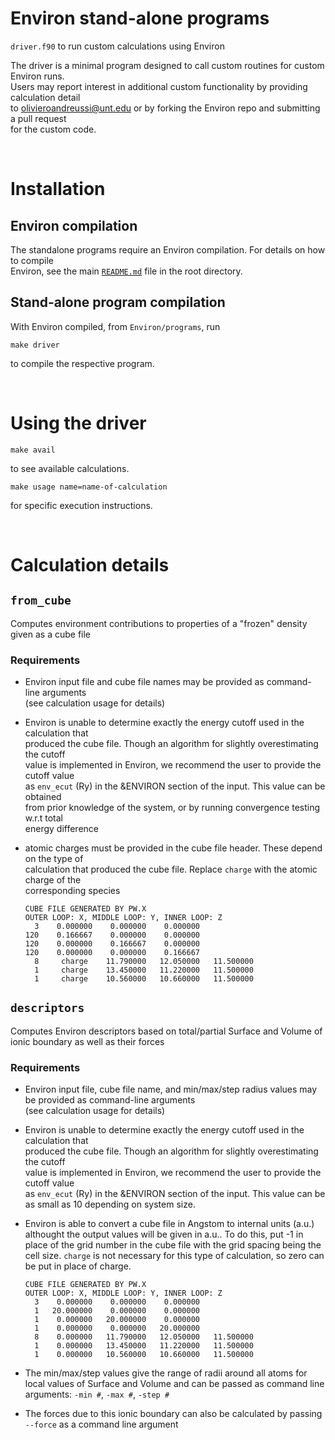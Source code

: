 # Environ stand-alone programs

`driver.f90` to run custom calculations using Environ

The driver is a minimal program designed to call custom routines for custom Environ runs. <br> Users may report interest in additional custom functionality by providing calculation detail <br> to olivieroandreussi@unt.edu or by forking the Environ repo and submitting a pull request <br> for the custom code.

<br>

# Installation

## Environ compilation

The standalone programs require an Environ compilation. For details on how to compile <br> Environ, see the main [`README.md`](../README.md) file in the root directory.

## Stand-alone program compilation

With Environ compiled, from `Environ/programs`, run

    make driver

to compile the respective program.

<br>

# Using the driver

    make avail

to see available calculations.

    make usage name=name-of-calculation

for specific execution instructions.

<br>

# Calculation details

## `from_cube`

Computes environment contributions to properties of a "frozen" density given as a cube file

### Requirements

- Environ input file and cube file names may be provided as command-line arguments <br> (see calculation usage for details)

- Environ is unable to determine exactly the energy cutoff used in the calculation that <br> produced the cube file. Though an algorithm for slightly overestimating the cutoff <br> value is implemented in Environ, we recommend the user to provide the cutoff value <br> as `env_ecut` (Ry) in the &ENVIRON section of the input. This value can be obtained <br> from prior knowledge of the system, or by running convergence testing w.r.t total <br> energy difference

- atomic charges must be provided in the cube file header. These depend on the type of <br> calculation that produced the cube file. Replace `charge` with the atomic charge of the <br> corresponding species

  ```
  CUBE FILE GENERATED BY PW.X
  OUTER LOOP: X, MIDDLE LOOP: Y, INNER LOOP: Z
    3    0.000000    0.000000    0.000000
  120    0.166667    0.000000    0.000000
  120    0.000000    0.166667    0.000000
  120    0.000000    0.000000    0.166667
    8     charge    11.790000   12.050000   11.500000
    1     charge    13.450000   11.220000   11.500000
    1     charge    10.560000   10.660000   11.500000
  ```

## `descriptors`

Computes Environ descriptors based on total/partial Surface and Volume of ionic boundary as well as their forces

### Requirements

- Environ input file, cube file name, and min/max/step radius values may be provided as command-line arguments <br> (see calculation usage for details)

- Environ is unable to determine exactly the energy cutoff used in the calculation that <br> produced the cube file. Though an algorithm for slightly overestimating the cutoff <br> value is implemented in Environ, we recommend the user to provide the cutoff value <br> as `env_ecut` (Ry) in the &ENVIRON section of the input. This value can be as small as 10 depending on system size.

- Environ is able to convert a cube file in Angstom to internal units (a.u.) althought the output values will be given in a.u.. To do this, put -1 in place of the grid number in the cube file with the grid spacing being the cell size. `charge` is not necessary for this type of calculation, so zero can be put in place of charge.

  ```
  CUBE FILE GENERATED BY PW.X
  OUTER LOOP: X, MIDDLE LOOP: Y, INNER LOOP: Z
    3    0.000000    0.000000    0.000000
    1   20.000000    0.000000    0.000000
    1    0.000000   20.000000    0.000000
    1    0.000000    0.000000   20.000000
    8    0.000000   11.790000   12.050000   11.500000
    1    0.000000   13.450000   11.220000   11.500000
    1    0.000000   10.560000   10.660000   11.500000

- The min/max/step values give the range of radii around all atoms for local values of Surface and Volume and can be passed as command line arguments: `-min #`, `-max #`, `-step #`

- The forces due to this ionic boundary can also be calculated by passing `--force` as a command line argument